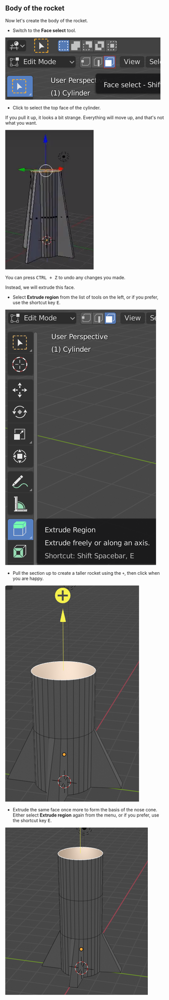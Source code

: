 ## Body of the rocket

Now let's create the body of the rocket.

+ Switch to the **Face select** tool.

![Face select tool](images/blender-face-tool.png)

+ Click to select the top face of the cylinder.

If you pull it up, it looks a bit strange. Everything will move up, and that's not what you want.

![Pull rocket up](images/blender-rocket-pull.png)

You can press <kbd>CTRL + Z</kbd> to undo any changes you made.

Instead, we will extrude this face.

+ Select **Extrude region** from the list of tools on the left, or if you prefer, use the shortcut key <kbd>E</kbd>.

![Extrude region](images/extrude-region.png)

+ Pull the section up to create a taller rocket using the `+`, then click when you are happy.

![Extrude region](images/blender-rocket-body-extrude.png)

+ Extrude the same face once more to form the basis of the nose cone. Either select **Extrude region** again from the menu, or if you prefer, use the shortcut key <kbd>E</kbd>.

![Nose cone](images/blender-rocket-nose-extrude.png)